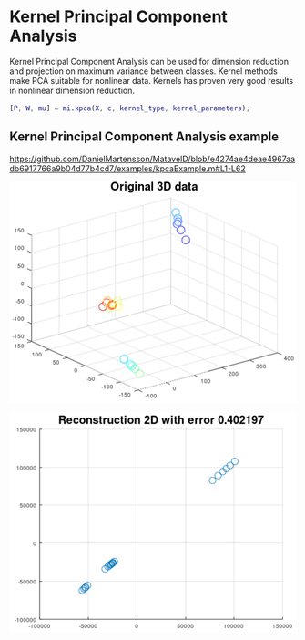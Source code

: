 # Kernel Principal Component Analysis
Kernel Principal Component Analysis can be used for dimension reduction and projection on maximum variance between classes.
Kernel methods make PCA suitable for nonlinear data. Kernels has proven very good results in nonlinear dimension reduction.

```matlab
[P, W, mu] = mi.kpca(X, c, kernel_type, kernel_parameters);
```
## Kernel Principal Component Analysis example

https://github.com/DanielMartensson/MataveID/blob/e4274ae4deae4967aadb6917766a9b04d77b4cd7/examples/kpcaExample.m#L1-L62

![PCA Original Data](../pictures/KPCA_Original_Data.png)

![PCA Result 3D](../pictures/KPCA_Reconstructed_Data.png)
